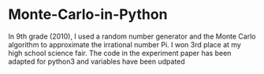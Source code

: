 # Monte-Carlo-in-Python
In 9th grade (2010), I used a random number generator and the Monte Carlo algorithm to approximate the irrational number Pi. 
I won 3rd place at my high school science fair.
The code in the experiment paper has been adapted for python3 and variables have been udpated
